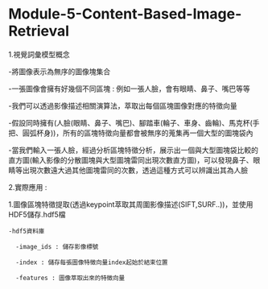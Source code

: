 # Module-5-Content-Based-Image-Retrieval


1.視覺詞彙模型概念

  -將圖像表示為無序的圖像塊集合
  
  -一張圖像會擁有好幾個不同區塊 : 例如一張人臉，會有眼睛、鼻子、嘴巴等等
  
  -我們可以透過影像描述相關演算法，萃取出每個區塊圖像對應的特徵向量
  
  -假設同時擁有(人臉(眼睛、鼻子、嘴巴)、腳踏車(輪子、車身、齒輪)、馬克杯(手把、圓弧杯身))，所有的區塊特徵向量都會被無序的蒐集再一個大型的圖塊袋內
  
  -當我們輸入一張人臉，經過分析區塊特徵分析，展示出一個與大型圖塊袋比較的直方圖(輸入影像的分散圖塊與大型圖塊雷同出現次數直方圖)，可以發現鼻子、眼睛等出現次數遠大過其他圖塊雷同的次數，透過這種方式可以辨識出其為人臉
  
2.實際應用 : 
  
  1.圖像區塊特徵提取(透過keypoint萃取其周圍影像描述(SIFT,SURF..))，並使用HDF5儲存.hdf5檔
  
    -hdf5資料庫
      
      -image_ids : 儲存影像標號
    
      -index : 儲存每張圖像特徵向量index起始於結束位置
      
      -features : 圖像萃取出來的特徵向量
